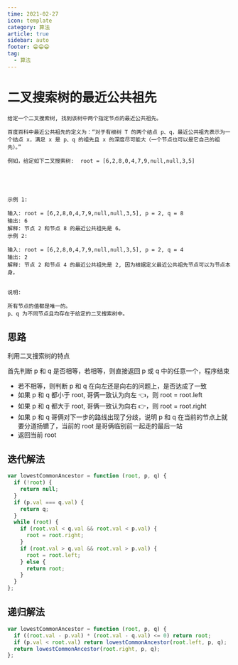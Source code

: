 ```yaml
---
time: 2021-02-27
icon: template
category: 算法
article: true
sidebar: auto
footer: 😁😁😁
tag:
  - 算法
---
```


# 二叉搜索树的最近公共祖先

```
给定一个二叉搜索树, 找到该树中两个指定节点的最近公共祖先。

百度百科中最近公共祖先的定义为：“对于有根树 T 的两个结点 p、q，最近公共祖先表示为一个结点 x，满足 x 是 p、q 的祖先且 x 的深度尽可能大（一个节点也可以是它自己的祖先）。”

例如，给定如下二叉搜索树:  root = [6,2,8,0,4,7,9,null,null,3,5]



 

示例 1:

输入: root = [6,2,8,0,4,7,9,null,null,3,5], p = 2, q = 8
输出: 6
解释: 节点 2 和节点 8 的最近公共祖先是 6。
示例 2:

输入: root = [6,2,8,0,4,7,9,null,null,3,5], p = 2, q = 4
输出: 2
解释: 节点 2 和节点 4 的最近公共祖先是 2, 因为根据定义最近公共祖先节点可以为节点本身。
 

说明:

所有节点的值都是唯一的。
p、q 为不同节点且均存在于给定的二叉搜索树中。
```

## 思路

利用二叉搜索树的特点

首先判断 p 和 q 是否相等，若相等，则直接返回 p 或 q 中的任意一个，程序结束

- 若不相等，则判断 p 和 q 在向左还是向右的问题上，是否达成了一致
- 如果 p 和 q 都小于 root, 哥俩一致认为向左 👈，则 root = root.left
- 如果 p 和 q 都大于 root, 哥俩一致认为向右 👉，则 root = root.right
- 如果 p 和 q 哥俩对下一步的路线出现了分歧，说明 p 和 q 在当前的节点上就要分道扬镳了，当前的 root 是哥俩临别前一起走的最后一站
- 返回当前 root

## 迭代解法

```js
var lowestCommonAncestor = function (root, p, q) {
  if (!root) {
    return null;
  }
  if (p.val === q.val) {
    return q;
  }
  while (root) {
    if (root.val < q.val && root.val < p.val) {
      root = root.right;
    }
    if (root.val > q.val && root.val > p.val) {
      root = root.left;
    } else {
      return root;
    }
  }
};
```

## 递归解法

```js
var lowestCommonAncestor = function (root, p, q) {
  if ((root.val - p.val) * (root.val - q.val) <= 0) return root;
  if (p.val < root.val) return lowestCommonAncestor(root.left, p, q);
  return lowestCommonAncestor(root.right, p, q);
};
```

